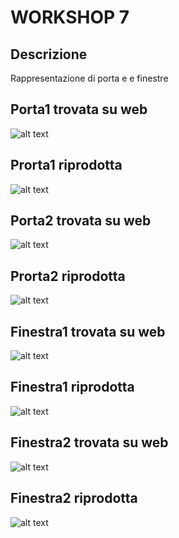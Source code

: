 # WORKSHOP 7

## Descrizione
Rappresentazione di porta e e finestre
## Porta1 trovata su web
![alt text](https://github.com/manusgnao/ggpl/blob/master/2016-11-25/images/porta.jpg "Porta1")
## Prorta1 riprodotta
![alt text](https://github.com/manusgnao/ggpl/blob/master/2016-11-25/images/PORTA.PNG "Riproduzione porta1)")
## Porta2 trovata su web
![alt text](https://github.com/manusgnao/ggpl/blob/master/2016-11-25/images/puerta.jpg "Porta2")
## Prorta2 riprodotta
![alt text](https://github.com/manusgnao/ggpl/blob/master/2016-11-25/images/PUERTA.PNG "Riproduzione porta2)")
## Finestra1 trovata su web
![alt text](https://github.com/manusgnao/ggpl/blob/master/2016-11-25/images/Window_1.jpg "Finestra1")
## Finestra1 riprodotta
![alt text](https://github.com/manusgnao/ggpl/blob/master/2016-11-25/images/WINDOW1.PNG "Riproduzione finestra1)")
## Finestra2 trovata su web
![alt text](https://github.com/manusgnao/ggpl/blob/master/2016-11-25/images/window2.jpg "Finestra2")
## Finestra2 riprodotta
![alt text](https://github.com/manusgnao/ggpl/blob/master/2016-11-25/images/WINDOW2.PNG "Riproduzione finestra2)")
